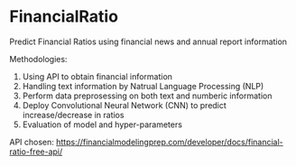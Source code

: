 # FinancialRatio
Predict Financial Ratios using financial news and annual report information

Methodologies:
1. Using API to obtain financial information
2. Handling text information by Natrual Language Processing (NLP)
3. Perform data preprosessing on both text and numberic information
4. Deploy Convolutional Neural Network (CNN) to predict increase/decrease in ratios
5. Evaluation of model and hyper-parameters

API chosen: https://financialmodelingprep.com/developer/docs/financial-ratio-free-api/
